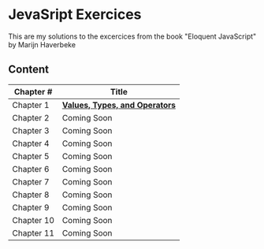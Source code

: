 # JevaSript Exercices

This are my solutions to the excercices from the book "Eloquent JavaScript" by Marijn Haverbeke

## Content
| Chapter # | Title |
| ------------- | ------------- |
| Chapter 1 | **[Values, Types, and Operators](url)** |
| Chapter 2 | Coming Soon |
| Chapter 3 | Coming Soon |
| Chapter 4 | Coming Soon |
| Chapter 5 | Coming Soon |
| Chapter 6 | Coming Soon|
| Chapter 7 | Coming Soon  |
| Chapter 8 | Coming Soon |
| Chapter 9 | Coming Soon |
| Chapter 10 | Coming Soon |
| Chapter 11 | Coming Soon |
